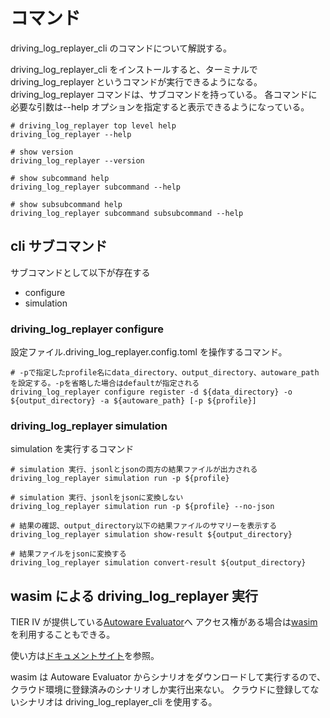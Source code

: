 # コマンド

driving_log_replayer_cli のコマンドについて解説する。

driving_log_replayer_cli をインストールすると、ターミナルで driving_log_replayer というコマンドが実行できるようになる。
driving_log_replayer コマンドは、サブコマンドを持っている。
各コマンドに必要な引数は--help オプションを指定すると表示できるようになっている。

```shell
# driving_log_replayer top level help
driving_log_replayer --help

# show version
driving_log_replayer --version

# show subcommand help
driving_log_replayer subcommand --help

# show subsubcommand help
driving_log_replayer subcommand subsubcommand --help
```

## cli サブコマンド

サブコマンドとして以下が存在する

- configure
- simulation

### driving_log_replayer configure

設定ファイル.driving_log_replayer.config.toml を操作するコマンド。

```shell
# -pで指定したprofile名にdata_directory、output_directory、autoware_pathを設定する。-pを省略した場合はdefaultが指定される
driving_log_replayer configure register -d ${data_directory} -o ${output_directory} -a ${autoware_path} [-p ${profile}]
```

### driving_log_replayer simulation

simulation を実行するコマンド

```shell
# simulation 実行、jsonlとjsonの両方の結果ファイルが出力される
driving_log_replayer simulation run -p ${profile}

# simulation 実行、jsonlをjsonに変換しない
driving_log_replayer simulation run -p ${profile} --no-json

# 結果の確認、output_directory以下の結果ファイルのサマリーを表示する
driving_log_replayer simulation show-result ${output_directory}

# 結果ファイルをjsonに変換する
driving_log_replayer simulation convert-result ${output_directory}
```

## wasim による driving_log_replayer 実行

TIER IV が提供している[Autoware Evaluator](https://docs.web.auto/user-manuals/evaluator/introduction)へ
アクセス権がある場合は[wasim](https://docs.web.auto/developers-guides/wasim/introduction)を利用することもできる。

使い方は[ドキュメントサイト](https://docs.web.auto/developers-guides/wasim/use-cases/run-simulations-locally/)を参照。

wasim は Autoware Evaluator からシナリオをダウンロードして実行するので、クラウド環境に登録済みのシナリオしか実行出来ない。
クラウドに登録してないシナリオは driving_log_replayer_cli を使用する。
